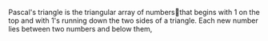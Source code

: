 Pascal's triangle is the triangular array of numbers🔢that begins with 1 on the top and with 1's running down the two sides of a triangle. Each new number lies between two numbers and below them,
